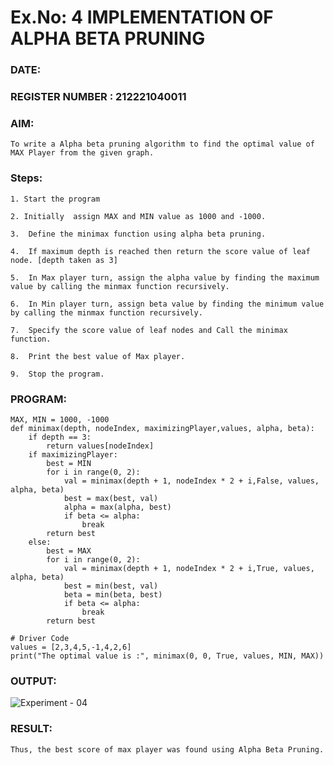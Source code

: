 # Ex.No: 4   IMPLEMENTATION OF ALPHA BETA PRUNING
### DATE:

### REGISTER NUMBER : 212221040011 

### AIM: 
    To write a Alpha beta pruning algorithm to find the optimal value of MAX Player from the given graph.
    
### Steps:
    1. Start the program
    
    2. Initially  assign MAX and MIN value as 1000 and -1000.
    
    3.  Define the minimax function using alpha beta pruning.
    
    4.  If maximum depth is reached then return the score value of leaf node. [depth taken as 3]
    
    5.  In Max player turn, assign the alpha value by finding the maximum value by calling the minmax function recursively.
    
    6.  In Min player turn, assign beta value by finding the minimum value by calling the minmax function recursively.
    
    7.  Specify the score value of leaf nodes and Call the minimax function.
    
    8.  Print the best value of Max player.
    
    9.  Stop the program. 

### PROGRAM:

    MAX, MIN = 1000, -1000
    def minimax(depth, nodeIndex, maximizingPlayer,values, alpha, beta):
        if depth == 3:
            return values[nodeIndex]
        if maximizingPlayer:
            best = MIN
            for i in range(0, 2):
                val = minimax(depth + 1, nodeIndex * 2 + i,False, values, alpha, beta)
                best = max(best, val)
                alpha = max(alpha, best)
                if beta <= alpha:
                    break
            return best
        else:
            best = MAX
            for i in range(0, 2):
                val = minimax(depth + 1, nodeIndex * 2 + i,True, values, alpha, beta)
                best = min(best, val)
                beta = min(beta, best)
                if beta <= alpha:
                    break
            return best
    
    # Driver Code
    values = [2,3,4,5,-1,4,2,6]
    print("The optimal value is :", minimax(0, 0, True, values, MIN, MAX))

### OUTPUT:

![Experiment - 04](https://github.com/AKASHBKUMAR/AI_Lab_2023-24/assets/113763258/fe9b6476-ba5a-4b72-9e2d-35564cc8bb71)


### RESULT:
    Thus, the best score of max player was found using Alpha Beta Pruning.
